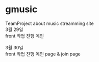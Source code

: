# gmusic
TeamProject about music streamming site
<br>
3월 29일
<br>
front 작업 진행 메인
<br>
<br>
3월 30일
<br>
front 작업 진행 메인 page & join page
